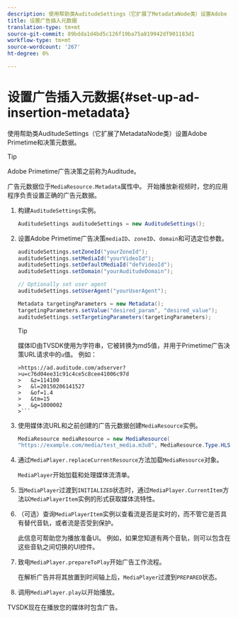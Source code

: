```yaml
---
description: 使用帮助类AuditudeSettings（它扩展了MetadataNode类）设置Adobe Primetime和决策元数据。
title: 设置广告插入元数据
translation-type: tm+mt
source-git-commit: 89bdda1d4bd5c126f19ba75a819942df901183d1
workflow-type: tm+mt
source-wordcount: '267'
ht-degree: 0%

---
```



# 设置广告插入元数据{#set-up-ad-insertion-metadata}

使用帮助类AuditudeSettings（它扩展了MetadataNode类）设置Adobe Primetime和决策元数据。

>[!TIP]
>
>Adobe Primetime广告决策之前称为Auditude。

广告元数据位于`MediaResource.Metadata`属性中。 开始播放新视频时，您的应用程序负责设置正确的广告元数据。

1. 构建`AuditudeSettings`实例。

   ```java
   AuditudeSettings auditudeSettings = new AuditudeSettings();
   ```

1. 设置Adobe Primetime广告决策`mediaID`、`zoneID`、`domain`和可选定位参数。

   ```java
   auditudeSettings.setZoneId("yourZoneId"); 
   auditudeSettings.setMediaId("yourVideoId"); 
   auditudeSettings.setDefaultMediaId("defVideoId"); 
   auditudeSettings.setDomain("yourAuditudeDomain"); 
   
   // Optionally set user agent  
   auditudeSettings.setUserAgent("yourUserAgent"); 
   
   Metadata targetingParameters = new Metadata(); 
   targetingParameters.setValue("desired_param", "desired_value"); 
   auditudeSettings.setTargetingParameters(targetingParameters);
   ```

   >[!TIP]
   >
   >媒体ID由TVSDK使用为字符串，它被转换为md5值，并用于Primetime广告决策URL请求中的`u`值。 例如：
   >
   >
   ```
   >https://ad.auditude.com/adserver?
   >u=c76d04ee31c91c4ce5c8cee41006c97d
   >   &z=114100 
   >   &l=20150206141527 
   >   &of=1.4 
   >   &tm=15 
   >   &g=1000002
   >```

1. 使用媒体流URL和之前创建的广告元数据创建`MediaResource`实例。

   ```java
   MediaResource mediaResource = new MediaResource( 
   "https://example.com/media/test_media.m3u8", MediaResource.Type.HLS, Metadata);
   ```

1. 通过`MediaPlayer.replaceCurrentResource`方法加载`MediaResource`对象。

   `MediaPlayer`开始加载和处理媒体流清单。

1. 当`MediaPlayer`过渡到`INITIALIZED`状态时，通过`MediaPlayer.CurrentItem`方法以`MediaPlayerItem`实例的形式获取媒体流特性。
1. （可选）查询`MediaPlayerItem`实例以查看流是否是实时的，而不管它是否具有替代音轨，或者流是否受到保护。

   此信息可帮助您为播放准备UI。 例如，如果您知道有两个音轨，则可以包含在这些音轨之间切换的UI控件。

1. 致电`MediaPlayer.prepareToPlay`开始广告工作流程。

   在解析广告并将其放置到时间轴上后，`MediaPlayer`过渡到`PREPARED`状态。
1. 调用`MediaPlayer.play`以开始播放。

TVSDK现在在播放您的媒体时包含广告。
